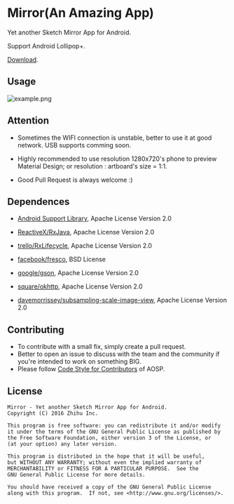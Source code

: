 Mirror(An Amazing App)
===

Yet another Sketch Mirror App for Android.

Support Android Lollipop+.

[Download](https://github.com/zhihu/mirror/releases/download/1.0.0/Mirror.1.0.0.apk "Mirror.1.0.0.apk").

## Usage

![example.png](./example.png "example.png")

## Attention 

 - Sometimes the WIFI connection is unstable, better to use it at good network. USB supports comming soon.

 - Highly recommended to use resolution 1280x720's phone to preview Material Design; or resolution : artboard's size = 1:1.

 - Good Pull Request is always welcome :)

## Dependences

 - [Android Support Library](https://developer.android.com/topic/libraries/support-library/index.html "Support Library"), Apache License Version 2.0

 - [ReactiveX/RxJava](https://github.com/ReactiveX/RxJava "ReactiveX/RxJava"), Apache License Version 2.0

 - [trello/RxLifecycle](https://github.com/trello/RxLifecycle "trello/RxLifecycle"), Apache License Version 2.0

 - [facebook/fresco](https://github.com/facebook/fresco "facebook/fresco"), BSD License

 - [google/gson](https://github.com/google/gson "google/gson"), Apache License Version 2.0

 - [square/okhttp](https://github.com/square/okhttp "square/okhttp"), Apache License Version 2.0

 - [davemorrissey/subsampling-scale-image-view](https://github.com/davemorrissey/subsampling-scale-image-view "davemorrissey/subsampling-scale-image-view"), Apache License Version 2.0
 
## Contributing
 - To contribute with a small fix, simply create a pull request.
 - Better to open an issue to discuss with the team and the community if you're intended to work on something BIG.
 - Please follow [Code Style for Contributors](https://source.android.com/source/code-style) of AOSP.

## License

    Mirror - Yet another Sketch Mirror App for Android.
    Copyright (C) 2016 Zhihu Inc.

    This program is free software: you can redistribute it and/or modify
    it under the terms of the GNU General Public License as published by
    the Free Software Foundation, either version 3 of the License, or
    (at your option) any later version.

    This program is distributed in the hope that it will be useful,
    but WITHOUT ANY WARRANTY; without even the implied warranty of
    MERCHANTABILITY or FITNESS FOR A PARTICULAR PURPOSE.  See the
    GNU General Public License for more details.

    You should have received a copy of the GNU General Public License
    along with this program.  If not, see <http://www.gnu.org/licenses/>.
